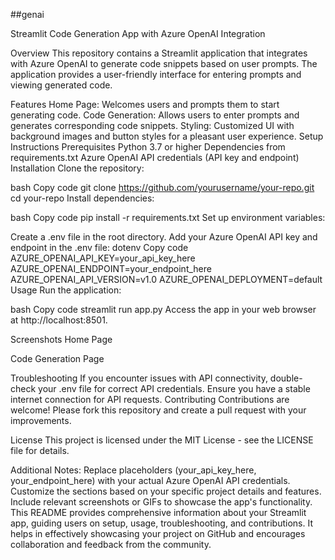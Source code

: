 ##genai

Streamlit Code Generation App with Azure OpenAI Integration

Overview
This repository contains a Streamlit application that integrates with Azure OpenAI to generate code snippets based on user prompts. The application provides a user-friendly interface for entering prompts and viewing generated code.

Features
Home Page: Welcomes users and prompts them to start generating code.
Code Generation: Allows users to enter prompts and generates corresponding code snippets.
Styling: Customized UI with background images and button styles for a pleasant user experience.
Setup Instructions
Prerequisites
Python 3.7 or higher
Dependencies from requirements.txt
Azure OpenAI API credentials (API key and endpoint)
Installation
Clone the repository:

bash
Copy code
git clone https://github.com/yourusername/your-repo.git
cd your-repo
Install dependencies:

bash
Copy code
pip install -r requirements.txt
Set up environment variables:

Create a .env file in the root directory.
Add your Azure OpenAI API key and endpoint in the .env file:
dotenv
Copy code
AZURE_OPENAI_API_KEY=your_api_key_here
AZURE_OPENAI_ENDPOINT=your_endpoint_here
AZURE_OPENAI_API_VERSION=v1.0
AZURE_OPENAI_DEPLOYMENT=default
Usage
Run the application:

bash
Copy code
streamlit run app.py
Access the app in your web browser at http://localhost:8501.

Screenshots
Home Page

Code Generation Page

Troubleshooting
If you encounter issues with API connectivity, double-check your .env file for correct API credentials.
Ensure you have a stable internet connection for API requests.
Contributing
Contributions are welcome! Please fork this repository and create a pull request with your improvements.

License
This project is licensed under the MIT License - see the LICENSE file for details.

Additional Notes:
Replace placeholders (your_api_key_here, your_endpoint_here) with your actual Azure OpenAI API credentials.
Customize the sections based on your specific project details and features.
Include relevant screenshots or GIFs to showcase the app's functionality.
This README provides comprehensive information about your Streamlit app, guiding users on setup, usage, troubleshooting, and contributions. It helps in effectively showcasing your project on GitHub and encourages collaboration and feedback from the community.









